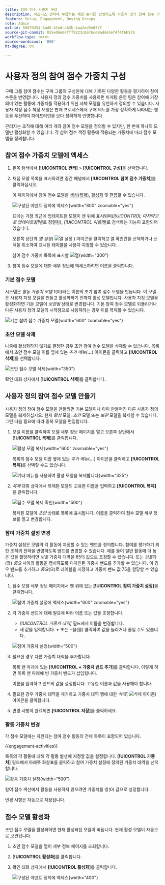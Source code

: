 ```yaml
---
title: 참여 점수 가중치 구성
description: 비즈니스 전략에 부합하는 채점 논리를 반영하도록 사용자 정의 참여 점수 가중치를 구성하는 방법에 대해 알아봅니다.
feature: Setup, Engagement, Buying Groups
role: Admin
exl-id: 50d79d31-5ad8-41ed-a62b-4aa2ed9e837f
source-git-commit: 855e06e07fff9223c607bce9adde5ef4f4f6b97b
workflow-type: tm+mt
source-wordcount: '890'
ht-degree: 0%

---
```


# 사용자 정의 참여 점수 가중치 구성

구매 그룹 참여 점수는 구매 그룹의 구성원에 대해 기록된 다양한 활동을 평가하여 참여 수준을 반영합니다. 사용자 정의 점수 가중치를 사용하면 마케팅 운영 팀은 참여에 가장 의미 있는 활동에 가중치를 적용하기 위한 자체 모델을 유연하게 정의할 수 있습니다. 사용자 지정 점수 책정 모델은 판매 프로세스에서 구매 의도를 가장 정확하게 나타내는 행동을 우선하여 파이프라인을 보다 정확하게 반영합니다.

관리자는 조직에 대해 여러 개의 참여 점수 모델을 정의할 수 있지만, 한 번에 하나의 모델만 활성화할 수 있습니다. 각 참여 점수 책정 활동에 적용되는 가중치에 따라 점수 모델을 정의합니다.

## 참여 점수 가중치 모델에 액세스

1. 왼쪽 탐색에서 **[!UICONTROL 관리]** > **[!UICONTROL 구성]**&#x200B;을 선택합니다.

1. 채점 모델 목록을 표시하려면 중간 패널에서 **[!UICONTROL 참여 점수 가중치]**&#x200B;를 클릭하십시오.

   이 페이지에서 참여 점수 모델을 [생성(복제)](#create-an-engagement-score-model), [활성화](#activate-a-score-model) 및 [편집](#change-the-engagement-weighting-settings)할 수 있습니다.

   ![구성된 이벤트 정의에 액세스](./assets/configuration-engagement-scoring-list.png){width="800" zoomable="yes"}

   표에는 가장 최근에 업데이트된 모델이 맨 위에 표시되며(_[!UICONTROL 마지막으로 업데이트됨]_&#x200B;별로 정렬됨), _[!UICONTROL 이름]_&#x200B;별로 검색하는 기능이 포함되어 있습니다.

   오른쪽 상단의 _열 설정_( ![열 설정](../assets/do-not-localize/icon-column-settings.svg) ) 아이콘을 클릭하고 열 확인란을 선택하거나 선택을 취소하여 표시된 테이블을 사용자 지정할 수 있습니다.

   참여 점수 가중치 목록에 표시할 ![열](./assets/configuration-engagement-scoring-list-columns.png){width="300"}

1. 참여 점수 모델에 대한 세부 정보에 액세스하려면 이름을 클릭합니다.

### 기본 점수 모델

시스템은 _활동 가중치 모델 1_(이)라는 이름의 초기 참여 점수 모델을 만듭니다. 이 모델은 사용자 지정 모델을 만들고 활성화하기 전까지 활성 모델입니다. 사용자 지정 모델을 활성화하면 기본 모델이 _보관됨_ 상태로 변경됩니다. 기본 참여 점수 모델로 되돌리거나 다른 사용자 정의 모델의 시작점으로 사용하려는 경우 이를 복제할 수 있습니다.

![기본 참여 점수 가중치 모델](./assets/configuration-engagement-scoring-model-default.png){width="600" zoomable="yes"}

### 초안 모델 삭제

나중에 활성화하지 않기로 결정한 경우 초안 참여 점수 모델을 삭제할 수 있습니다. 목록에서 초안 점수 모델 이름 옆에 있는 _추가 메뉴_(***...***) 아이콘을 클릭하고 **[!UICONTROL 삭제]**&#x200B;를 선택합니다.

![초안 점수 모델 삭제](./assets/configuration-engagement-scoring-model-more-delete.png){width="350"}

확인 대화 상자에서 **[!UICONTROL 삭제]**&#x200B;를 클릭합니다.

## 사용자 정의 참여 점수 모델 만들기

사용자 정의 참여 점수 모델을 만들려면 기본 모델이나 이미 만들어진 다른 사용자 정의 모델을 복제하십시오. 현재 _활성_ 모델, _초안_ 모델 또는 _보관_ 모델을 복제할 수 있습니다. 그런 다음 필요에 따라 중복 모델을 편집합니다.

1. 모델 이름을 클릭하여 모델 세부 정보 페이지를 열고 오른쪽 상단에서 **[!UICONTROL 복제]**&#x200B;를 클릭합니다.

   ![활성 모델 복제](./assets/configuration-engagement-scoring-model-duplicate.png){width="600" zoomable="yes"}

   목록의 점수 모델 이름 옆에 있는 _추가 메뉴_(***...***) 아이콘을 클릭하고 **[!UICONTROL 복제]**&#x200B;를 선택할 수도 있습니다.

   ![기타 메뉴를 사용하여 활성 모델을 복제합니다](./assets/configuration-engagement-scoring-model-more-duplicate.png){width="325"}

1. _복제_ 대화 상자에서 복제된 모델의 고유한 이름을 입력하고 **[!UICONTROL 복제]**&#x200B;을 클릭합니다.

   ![점수 모델 복제 확인](./assets/configuration-engagement-scoring-model-duplicate-dialog.png){width="500"}

   복제된 모델이 _초안_ 상태로 목록에 표시됩니다. 이름을 클릭하여 점수 모델 세부 정보를 열고 변경합니다.

### 참여 가중치 설정 변경

가중치 설정은 모델의 각 활동에 지정할 수 있는 밴드를 정의합니다. 참여를 평가하기 위한 조직의 전략을 반영하도록 밴드를 변경할 수 있습니다. 예를 들어 일반 활동에 더 높은 값을 할당하려면 _보통_ 가중치 대역을 65의 값으로 조정할 수 있습니다. 또는 _보통_&#x200B;과(와) _중요_ 사이의 활동을 캡처하도록 디자인된 가중치 밴드를 추가할 수 있습니다. 이 경우 밴드를 추가하고 _중요_(으)로 레이블을 지정하고 가중치 밴드 값 75을 할당할 수 있습니다.

1. 점수 모델 세부 정보 페이지에서 맨 위에 있는 **[!UICONTROL 참여 가중치 설정]**&#x200B;을 클릭합니다.

   ![참여 가중치 설정에 액세스](./assets/configuration-engagement-scoring-model-weight-settings-button.png){width="600" zoomable="yes"}

1. 각 가중치 밴드에 대해 필요에 따라 이름 또는 값을 조정합니다.

   * _[!UICONTROL 가중치 대역]_ 필드에서 이름을 변경합니다.
   * 새 값을 입력합니다. **&plus;** 또는 **−**&#x200B;을(를) 클릭하여 값을 늘리거나 줄일 수도 있습니다.

   ![참여 가중치 설정](./assets/configuration-engagement-scoring-model-weight-settings.png){width="500"}

1. 필요한 경우 다른 가중치 대역을 추가합니다.

   목록 맨 아래에 있는 **[!UICONTROL + 가중치 밴드 추가]**&#x200B;를 클릭합니다. 이렇게 하면 목록 맨 아래에 빈 가중치 밴드가 삽입됩니다.

   이름을 입력하고 밴드의 값을 설정합니다. 고유한 이름과 값을 사용해야 합니다.

1. 필요한 경우 가중치 대역을 제거하고 가중치 대역 행에 대한 _삭제_( ![삭제 아이콘](../assets/do-not-localize/icon-delete-outline.svg)) 아이콘을 클릭합니다.

1. 변경 사항이 완료되면 **[!UICONTROL 저장]**&#x200B;을 클릭하세요.

### 활동 가중치 변경

각 점수 모델에는 지원되는 참여 점수 활동의 전체 목록이 포함되어 있습니다.

{{engagement-activities}}

목록의 각 활동에 대해 각 활동 발생에 지정할 값을 설정합니다. **[!UICONTROL 가중치]** 필드에서 아래쪽 화살표를 클릭하고 참여 가중치 설정에 정의된 가중치 대역을 선택합니다.

![활동 가중치 설정](./assets/configuration-engagement-scoring-model-set-activity-weighting.png){width="500"}

참여 점수 계산에서 활동을 사용하지 않으려면 가중치를 영(0) 값으로 설정합니다.

변경 사항은 자동으로 저장됩니다.

## 점수 모델 활성화

초안 점수 모델을 활성화하면 현재 활성화된 모델이 바뀝니다. 현재 활성 모델이 자동으로 보관됩니다.

1. 초안 점수 모델을 열어 세부 정보 페이지를 조회합니다.

1. **[!UICONTROL 활성화]**&#x200B;를 클릭합니다.

1. 확인 대화 상자에서 **[!UICONTROL 활성화]**&#x200B;를 클릭합니다.

   ![구성된 이벤트 정의에 액세스](./assets/configuration-engagement-scoring-activate-dialog.png){width="400"}
